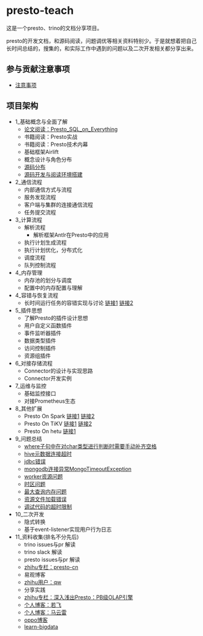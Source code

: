 # presto-teach

这是一个presto、trino的文档分享项目。

presto的开发文档，和源码阅读，问题调优等相关资料特别少。于是就想着把自己长时间总结的，搜集的，和实际工作中遇到的问题以及二次开发相关都分享出来。

## 参与贡献注意事项

- [注意事项](./注意事项.md)

## 项目架构

- 1_基础概念与全面了解
    - [论文阅读：Presto_SQL_on_Everything](./1_基础概念与全面了解/论文阅读：Presto_SQL_on_Everything.md)
    - 书籍阅读：Presto实战
    - 书籍阅读：Presto技术内幕
    - 基础框架Airlift
    - 概念设计与角色分布
    - [源码分布](./1_基础概念与全面了解/源码分布.md)
    - [源码开发与阅读环境搭建](./1_基础概念与全面了解/源码开发与阅读环境搭建.md)
- 2_通信流程
    - 内部通信方式与流程
    - 服务发现流程
    - 客户端与集群的连接通信流程
    - 任务提交流程
- 3_计算流程
    - 解析流程
        - 解析框架Antlr在Presto中的应用
    - 执行计划生成流程
    - 执行计划优化，分布式化
    - 调度流程
    - 队列控制流程
- 4_内存管理
    - 内存池的划分与调度
    - 配置中的内存配置与理解
- 4_容错与恢复流程
    - 长时间运行任务的容错实现与讨论 [链接1](https://github.com/trinodb/trino/issues/455) [链接2](https://github.com/prestodb/presto/issues/11241)
- 5_插件思想
    - 了解Presto的插件设计思想
    - 用户自定义函数插件
    - 事件监听器插件
    - 数据类型插件
    - 访问控制插件
    - 资源组插件
- 6_对接存储流程
    - Connector的设计与实现思路
    - Connector开发实例
- 7_运维与监控
    - 基础监控接口
    - 对接Prometheus生态
- 8_其他扩展
    - Presto On Spark [链接1](https://github.com/prestodb/presto/issues/13856) [链接2](https://prestodb.io/docs/current/installation/spark.html?highlight=spark)
    - Presto On TiKV [链接1](https://github.com/marsishandsome/presto/tree/feature/tidb-hackathon-2019) [链接2](https://github.com/tidb-incubator/TiBigData)
    - Presto On hetu [链接1](https://github.com/openlookeng/hetu-core)
- 9_问题总结
  - [where子句中在对char类型进行判断时需要手动补齐空格](./9_问题总结/where子句中在对char类型进行判断时需要手动补齐空格.md)
  - [hive元数据连接超时](./9_问题总结/hive元数据连接超时.md)
  - [jdbc错误](./9_问题总结/jdbc错误.md)
  - [mongodb连接异常MongoTimeoutException](./9_问题总结/mongodb连接异常MongoTimeoutException.md)
  - [worker资源问题](./9_问题总结/worker资源问题.md)
  - [时区问题](./9_问题总结/时区问题.md)
  - [最大查询内存问题](./9_问题总结/最大查询内存问题.md)
  - [资源文件加载错误](./9_问题总结/资源文件加载错误.md)
  - [调试代码的超时限制](./9_问题总结/调试代码的超时限制.md)
- 10_二次开发
  - 隐式转换
  - 基于event-listener实现用户行为日志
- 11_资料收集(排名不分先后)
  - trino issues与pr 解读
  - trino slack 解读  
  - presto issues与pr 解读
  - [zhihu专栏：presto-cn](https://www.zhihu.com/column/presto-cn)
  - 易观博客
  - [zhihu用户：qw](https://www.zhihu.com/people/qw-qw-72/posts)
  - 分享实践
  - [zhihu专栏：深入浅出Presto：PB级OLAP引擎](https://www.zhihu.com/column/c_1294277883771940864)
  - [个人博客：若飞](http://armsword.com/)
  - [个人博客：马云雷](https://mayunlei.github.io/archives/)
  - [oppo博客](https://www.zhihu.com/org/oppohu-lian-wang-ji-zhu)
  - [learn-bigdata](https://learn-bigdata.incubator.edurt.io/docs/Presto)